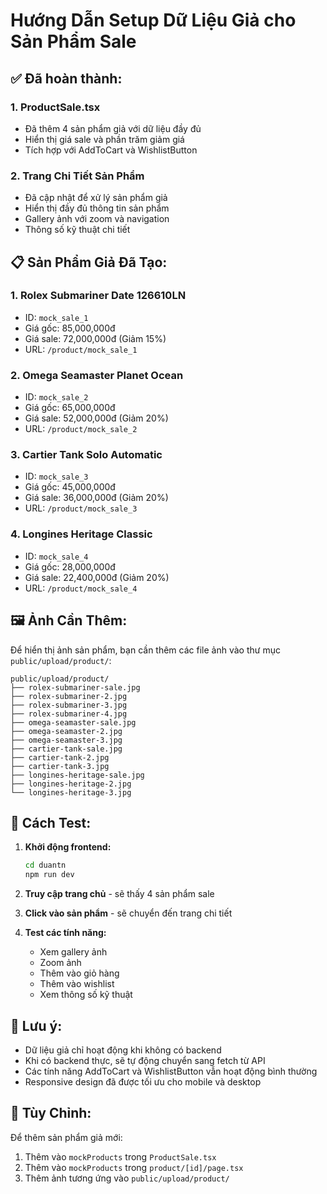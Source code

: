 # Hướng Dẫn Setup Dữ Liệu Giả cho Sản Phẩm Sale

## ✅ Đã hoàn thành:

### 1. **ProductSale.tsx**
- Đã thêm 4 sản phẩm giả với dữ liệu đầy đủ
- Hiển thị giá sale và phần trăm giảm giá
- Tích hợp với AddToCart và WishlistButton

### 2. **Trang Chi Tiết Sản Phẩm**
- Đã cập nhật để xử lý sản phẩm giả
- Hiển thị đầy đủ thông tin sản phẩm
- Gallery ảnh với zoom và navigation
- Thông số kỹ thuật chi tiết

## 📋 Sản Phẩm Giả Đã Tạo:

### 1. **Rolex Submariner Date 126610LN**
- ID: `mock_sale_1`
- Giá gốc: 85,000,000đ
- Giá sale: 72,000,000đ (Giảm 15%)
- URL: `/product/mock_sale_1`

### 2. **Omega Seamaster Planet Ocean**
- ID: `mock_sale_2`
- Giá gốc: 65,000,000đ
- Giá sale: 52,000,000đ (Giảm 20%)
- URL: `/product/mock_sale_2`

### 3. **Cartier Tank Solo Automatic**
- ID: `mock_sale_3`
- Giá gốc: 45,000,000đ
- Giá sale: 36,000,000đ (Giảm 20%)
- URL: `/product/mock_sale_3`

### 4. **Longines Heritage Classic**
- ID: `mock_sale_4`
- Giá gốc: 28,000,000đ
- Giá sale: 22,400,000đ (Giảm 20%)
- URL: `/product/mock_sale_4`

## 🖼️ Ảnh Cần Thêm:

Để hiển thị ảnh sản phẩm, bạn cần thêm các file ảnh vào thư mục `public/upload/product/`:

```
public/upload/product/
├── rolex-submariner-sale.jpg
├── rolex-submariner-2.jpg
├── rolex-submariner-3.jpg
├── rolex-submariner-4.jpg
├── omega-seamaster-sale.jpg
├── omega-seamaster-2.jpg
├── omega-seamaster-3.jpg
├── cartier-tank-sale.jpg
├── cartier-tank-2.jpg
├── cartier-tank-3.jpg
├── longines-heritage-sale.jpg
├── longines-heritage-2.jpg
└── longines-heritage-3.jpg
```

## 🚀 Cách Test:

1. **Khởi động frontend:**
   ```bash
   cd duantn
   npm run dev
   ```

2. **Truy cập trang chủ** - sẽ thấy 4 sản phẩm sale

3. **Click vào sản phẩm** - sẽ chuyển đến trang chi tiết

4. **Test các tính năng:**
   - Xem gallery ảnh
   - Zoom ảnh
   - Thêm vào giỏ hàng
   - Thêm vào wishlist
   - Xem thông số kỹ thuật

## 📝 Lưu ý:

- Dữ liệu giả chỉ hoạt động khi không có backend
- Khi có backend thực, sẽ tự động chuyển sang fetch từ API
- Các tính năng AddToCart và WishlistButton vẫn hoạt động bình thường
- Responsive design đã được tối ưu cho mobile và desktop

## 🔧 Tùy Chỉnh:

Để thêm sản phẩm giả mới:
1. Thêm vào `mockProducts` trong `ProductSale.tsx`
2. Thêm vào `mockProducts` trong `product/[id]/page.tsx`
3. Thêm ảnh tương ứng vào `public/upload/product/` 